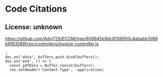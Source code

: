 # Code Citations

## License: unknown
https://github.com/Advi729/ECOM/tree/609945e9dc8138950c4ababb7d66b9f83588fcbc/controllers/invoice-controller.js

```
;
doc.on('data', buffers.push.bind(buffers));
doc.on('end', () => {
  const pdfData = Buffer.concat(buffers);
  res.setHeader('Content-Type', 'application/
```


